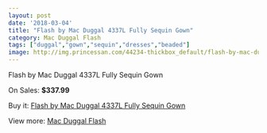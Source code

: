 ```yaml
---
layout: post
date: '2018-03-04'
title: "Flash by Mac Duggal 4337L Fully Sequin Gown"
category: Mac Duggal Flash
tags: ["duggal","gown","sequin","dresses","beaded"]
image: http://img.princessan.com/44234-thickbox_default/flash-by-mac-duggal-4337l-fully-sequin-gown.jpg
---
```

Flash by Mac Duggal 4337L Fully Sequin Gown

On Sales: **$337.99**
<a href="https://www.princessan.com/en/mac-duggal-flash/20552-flash-by-mac-duggal-4337l-fully-sequin-gown.html"><amp-img layout="responsive" width="600" height="600" src="//img.princessan.com/44234-thickbox_default/flash-by-mac-duggal-4337l-fully-sequin-gown.jpg" alt="Flash by Mac Duggal 4337L Fully Sequin Gown 0" /></a>
<a href="https://www.princessan.com/en/mac-duggal-flash/20552-flash-by-mac-duggal-4337l-fully-sequin-gown.html"><amp-img layout="responsive" width="600" height="600" src="//img.princessan.com/44236-thickbox_default/flash-by-mac-duggal-4337l-fully-sequin-gown.jpg" alt="Flash by Mac Duggal 4337L Fully Sequin Gown 1" /></a>
<a href="https://www.princessan.com/en/mac-duggal-flash/20552-flash-by-mac-duggal-4337l-fully-sequin-gown.html"><amp-img layout="responsive" width="600" height="600" src="//img.princessan.com/44235-thickbox_default/flash-by-mac-duggal-4337l-fully-sequin-gown.jpg" alt="Flash by Mac Duggal 4337L Fully Sequin Gown 2" /></a>

Buy it: [Flash by Mac Duggal 4337L Fully Sequin Gown](https://www.princessan.com/en/mac-duggal-flash/20552-flash-by-mac-duggal-4337l-fully-sequin-gown.html "Flash by Mac Duggal 4337L Fully Sequin Gown")

View more: [Mac Duggal Flash](https://www.princessan.com/en/41-mac-duggal-flash "Mac Duggal Flash")
